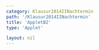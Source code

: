 ```yaml
---
category: Klausur2014IINachtermin
path: '/Klausur2014IINachtermin'
title: 'AppletB2'
type: 'Applet'

layout: nil
---
```

<link type="text/css" href="https://cdnjs.cloudflare.com/ajax/libs/jsxgraph/0.99.6/jsxgraph.css"><link rel="stylesheet" type="text/css" href="//cdnjs.cloudflare.com/ajax/libs/jsxgraph/0.99.7/jsxgraph.css" />
<div id="90c05795-54a0-44e7-983b-03515892a1ff" class="jxgbox" style="width:500px; height:500px">
<script type="text/javascript">
    (function() {
	const board = JXG.JSXGraph.initBoard('90c05795-54a0-44e7-983b-03515892a1ff', {
    							boundingbox: [-7, 12, 8, -2],
                  axis: false
              });
var M = board.create('point', [0,0], {name:'M', color:'blue', fixed:true, size:2, label:{fontsize:15}});
var A = board.create('point', [-3,0], {name:'A', color:'blue', fixed:true, size:2, label:{fontsize:15}});
var C = board.create('point', [6,0], {name:'C', color:'blue', fixed:true, size:2, label:{fontsize:15}});
var B = board.create('point', [2*Math.sin(315/180*Math.PI), 2*Math.sin(315/180*Math.PI)], {name:'B', fixed:true, color:'blue', size:2, label:{fontsize:15}});
var D = board.create('point', [2*Math.sin(45/180*Math.PI), 2*Math.sin(45/180*Math.PI)], {name:'D', fixed:true, color:'blue', size:2, label:{fontsize:15}});

var S = board.create('point', [0,7], {color:'blue', name:'S', fixed:true, size:2, label:{fontsize:15}});
board.create('segment', [A,B], {color:'blue'});
board.create('segment', [B,C], {color:'blue'});
board.create('segment', [C,D], {color:'blue'});
board.create('segment', [D,A], {color:'blue'});
board.create('segment', [B,D], {color:'gray', strokeWidth:2});
board.create('segment', [A,C], {color:'gray', strokeWidth:2});
board.create('segment', [M,S], {color:'gray', strokeWidth:2});
board.create('angle', [S,C,A], {orthotype:'sectordot', name:'&gamma;', radius:1, label:{fontsize:15}});



var AS = board.create('segment', [A,S], {color:'blue'});
board.create('segment', [B,S], {color:'blue'});
var CS = board.create('segment', [C,S], {color:'blue'});
board.create('segment', [D,S], {color:'blue'});
var alpha = board.create('angle', [C,A,S], {orthotype:'sectordot', name:'&alpha;', radius:1.5, label:{fontsize:15}});

var P = board.create('glider', [2.10,4.56,CS], {name:'P', color:'orange', size:2, label:{fontsize:15}});
board.create('polygon', [M,C,P]);
var Q = board.create('point', [function(){return P.X();}, 0], {name:'Q', color:'green', fixed:true}, size:2, label:{fontsize:15});

board.create('segment', [M,P], {color:'green'});
board.create('segment', [C,P], {color:'purple'});

board.create('angle', [S,M,A], {orthotype:'sectordot', name:' ', radius:1});

board.create('text', [-6,10,function(){return 'x = '+ JXG.toFixed(Math.sqrt((6-P.X())*(6-P.X())+P.Y()*P.Y()) ,2) + 'cm';}], {fontsize:18, color:'purple'});

var MPC = board.create('angle', [M,P,C], {orthotype:'sectordot', name:' ', radius:1.3});

board.create('text', [-6,9,function(){return 'MPC = '+ JXG.toFixed(MPC.Value()*180/Math.PI ,2) + '°';}], {fontsize:18, color:'orange'});

board.create('polygon', [B,Q,D], {fillcolor:'blue'});

board.create('segment', [P,Q], {color:'red'});
board.create('segment', [P,B], {color:'red'});
board.create('segment', [P,D], {color:'red'});


 })(); </script>
  </div>
